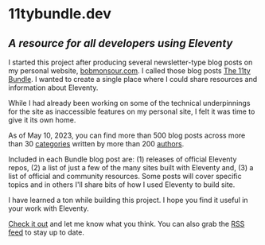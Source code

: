 # 11tybundle.dev

## _A resource for all developers using Eleventy_

I started this project after producing several newsletter-type blog posts on my personal website, [bobmonsour.com](https://www.bobmonsour.com). I called those blog posts [The 11ty Bundle](https://www.bobmonsour.com/tags/11ty-bundle/). I wanted to create a single place where I could share resources and information about Eleventy.

While I had already been working on some of the technical underpinnings for the site as inaccessible features on my personal site, I felt it was time to give it its own home.

As of May 10, 2023, you can find more than 500 blog posts across more than 30 [categories](https://www.11tybundle.dev/categories/) written by more than 200 [authors](https://www.11tybundle.dev/authors/).

Included in each Bundle blog post are: (1) releases of official Eleventy repos, (2) a list of just a few of the many sites built with Eleventy and, (3) a list of official and community resources. Some posts will cover specific topics and in others I'll share bits of how I used Eleventy to build site.

I have learned a ton while building this project. I hope you find it useful in your work with Eleventy.

[Check it out](https://www.11tybundle.dev/) and let me know what you think. You can also grab the [RSS feed](https://www.11tybundle.dev/feed.xml) to stay up to date.
